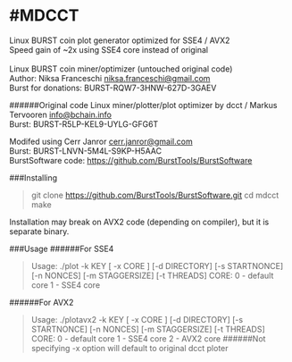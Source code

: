 #MDCCT
=============
Linux BURST coin plot generator optimized for SSE4 / AVX2<br>
Speed gain of ~2x using SSE4 core instead of original<br>
<br>
Linux BURST coin miner/optimizer (untouched original code)<br>
Author: Niksa Franceschi <niksa.franceschi@gmail.com><br>
Burst for donations: BURST-RQW7-3HNW-627D-3GAEV<br>

######Original code 
Linux miner/plotter/plot optimizer by dcct / Markus Tervooren <info@bchain.info><br>
Burst: BURST-R5LP-KEL9-UYLG-GFG6T<br>

Modifed using Cerr Janror <cerr.janror@gmail.com><br>
Burst: BURST-LNVN-5M4L-S9KP-H5AAC<br>
BurstSoftware code: https://github.com/BurstTools/BurstSoftware <br>

###Installing
> git clone https://github.com/BurstTools/BurstSoftware.git
> cd mdcct
> make

Installation may break on AVX2 code (depending on compiler), but it is separate binary.<br>

###Usage
######For SSE4
> Usage: ./plot -k KEY [ -x CORE ] [-d DIRECTORY] [-s STARTNONCE] [-n NONCES] [-m STAGGERSIZE] [-t THREADS]
>   CORE:
>     0 - default core
>     1 - SSE4 core

######For AVX2
> Usage: ./plotavx2 -k KEY [ -x CORE ] [-d DIRECTORY] [-s STARTNONCE] [-n NONCES] [-m STAGGERSIZE] [-t THREADS]
>   CORE:
>     0 - default core
>     1 - SSE4 core
>     2 - AVX2 core
######Not specifying -x option will default to original dcct ploter
